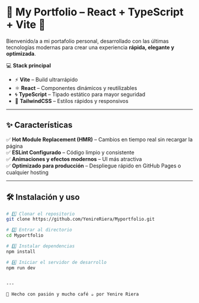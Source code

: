 # 🌟 My Portfolio – React + TypeScript + Vite 🚀

Bienvenido/a a mi portafolio personal, desarrollado con las últimas tecnologías modernas para crear una experiencia **rápida, elegante y optimizada**.

💻 **Stack principal**

- ⚡ **Vite** – Build ultrarrápido
- ⚛️ **React** – Componentes dinámicos y reutilizables
- 🌀 **TypeScript** – Tipado estático para mayor seguridad
- 🎨 **TailwindCSS** – Estilos rápidos y responsivos

---

## ✨ Características

✅ **Hot Module Replacement (HMR)** – Cambios en tiempo real sin recargar la página  
✅ **ESLint Configurado** – Código limpio y consistente  
✅ **Animaciones y efectos modernos** – UI más atractiva  
✅ **Optimizado para producción** – Despliegue rápido en GitHub Pages o cualquier hosting

---

## 🛠 Instalación y uso

```bash
# 1️⃣ Clonar el repositorio
git clone https://github.com/YenireRiera/Myportfolio.git

# 2️⃣ Entrar al directorio
cd Myportfolio

# 3️⃣ Instalar dependencias
npm install

# 4️⃣ Iniciar el servidor de desarrollo
npm run dev


---

💖 Hecho con pasión y mucho café ☕ por Yenire Riera
```
